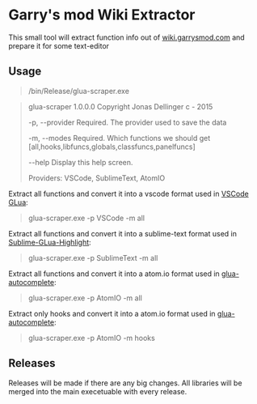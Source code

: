 # Garry's mod Wiki Extractor

This small tool will extract function info out of [wiki.garrysmod.com](http://wiki.garrysmod.com) and prepare it for some text-editor

## Usage
> /bin/Release/glua-scraper.exe

>glua-scraper 1.0.0.0
>Copyright Jonas Dellinger c - 2015
>
>  -p, --provider    Required. The provider used to save the data
>
>  -m, --modes       Required. Which functions we should get
>                    [all,hooks,libfuncs,globals,classfuncs,panelfuncs]
>
>  --help            Display this help screen.
>
> Providers: VSCode, SublimeText, AtomIO

Extract all functions and convert it into a vscode format used in  [VSCode GLua](https://marketplace.visualstudio.com/items?itemName=aStonedPenguin.glua#review-details):
> glua-scraper.exe -p VSCode -m all

Extract all functions and convert it into a sublime-text format used in  [Sublime-GLua-Highlight](https://github.com/FPtje/Sublime-GLua-Highlight):
> glua-scraper.exe -p SublimeText -m all

Extract all functions and convert it into a atom.io format used in  [glua-autocomplete](https://github.com/JohnnyCrazy/glua-autocomplete):
> glua-scraper.exe -p AtomIO -m all

Extract only hooks and convert it into a atom.io format used in  [glua-autocomplete](https://github.com/JohnnyCrazy/glua-autocomplete):
> glua-scraper.exe -p AtomIO -m hooks

## Releases

Releases will be made if there are any big changes. All libraries will be merged into the main execetuable with every release.
